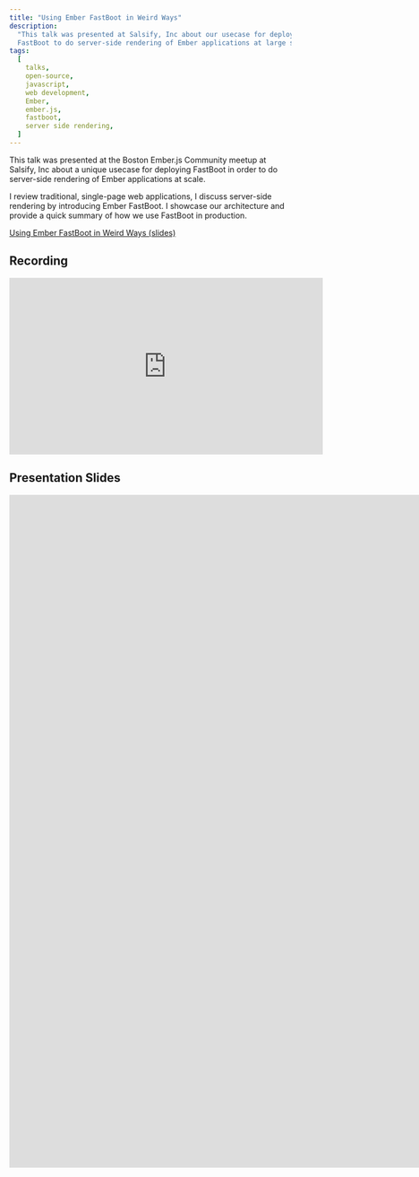 ```yaml
---
title: "Using Ember FastBoot in Weird Ways"
description:
  "This talk was presented at Salsify, Inc about our usecase for deploying
  FastBoot to do server-side rendering of Ember applications at large scale."
tags:
  [
    talks,
    open-source,
    javascript,
    web development,
    Ember,
    ember.js,
    fastboot,
    server side rendering,
  ]
---
```


This talk was presented at the Boston Ember.js Community meetup at Salsify, Inc
about a unique usecase for deploying FastBoot in order to do server-side
rendering of Ember applications at scale.

I review traditional, single-page web applications, I discuss server-side
rendering by introducing Ember FastBoot. I showcase our architecture and provide
a quick summary of how we use FastBoot in production.

[Using Ember FastBoot in Weird Ways (slides)](https://0xadada.github.io/talk-using-ember-fastboot-in-weird-ways/)

## Recording

<center>
  <iframe width="560" height="315" 
    src="https://www.youtube.com/embed/gh9_5lMKtAY?start=286" 
    frameborder="0" 
    allow="accelerometer; autoplay; encrypted-media; gyroscope; picture-in-picture"
    style={{marginBottom: '3rem', boxShadow: '0 0 3.5rem rgba(0,0,0,0.5)'}}
    allowfullscreen></iframe>
</center>

## Presentation Slides

<div style={{transform: 'scale(0.5)', transformOrigin: 'left top'}}>
  <iframe width="1920" height="1200" 
    src="https://0xadada.github.io/talk-using-ember-fastboot-in-weird-ways/"
    style={{boxShadow: '0 0 3.5rem rgba(0,0,0,0.5)'}}
    frameborder="0">
  </iframe>
</div>
